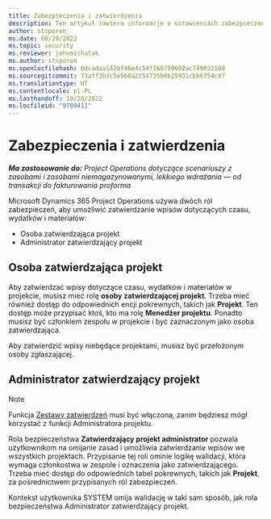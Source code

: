 ```yaml
---
title: Zabezpieczenia i zatwierdzenia
description: Ten artykuł zawiera informacje o ustawieniach zabezpieczeń dla pracy z zatwierdzeniami w Microsoft Dynamics 365 Project Operations.
author: stsporen
ms.date: 08/29/2022
ms.topic: security
ms.reviewer: johnmichalak
ms.author: stsporen
ms.openlocfilehash: 0dcadaa142bf46e4c54f160759602ac749022108
ms.sourcegitcommit: 73aff2b3c5e5b8a2254735b0b25931cbb6754c87
ms.translationtype: HT
ms.contentlocale: pl-PL
ms.lasthandoff: 10/20/2022
ms.locfileid: "9709411"
---
```

# <a name="security-and-approvals"></a>Zabezpieczenia i zatwierdzenia

_**Ma zastosowanie do:** Project Operations dotyczące scenariuszy z zasobami i zasobami niemagazynowanymi, lekkiego wdrażania — od transakcji do fakturowania proforma_

Microsoft Dynamics 365 Project Operations używa dwóch ról zabezpieczeń, aby umożliwić zatwierdzanie wpisów dotyczących czasu, wydatków i materiałów:

- Osoba zatwierdzająca projekt
- Administrator zatwierdzający projekt

## <a name="project-approver"></a>Osoba zatwierdzająca projekt

Aby zatwierdzać wpisy dotyczące czasu, wydatków i materiałów w projekcie, musisz mieć rolę **osoby zatwierdzającej projekt**. Trzeba mieć również dostęp do odpowiednich encji pokrewnych, takich jak **Projekt**. Ten dostęp może przypisać ktoś, kto ma rolę **Menedżer projektu**. Ponadto musisz być członkiem zespołu w projekcie i być zaznaczonym jako osoba zatwierdzająca.

Aby zatwierdzić wpisy niebędące projektami, musisz być przełożonym osoby zgłaszającej.

## <a name="project-approver-admin"></a>Administrator zatwierdzający projekt

> [!NOTE]
> Funkcja [Zestawy zatwierdzeń](approval-sets.md) musi być włączona, zanim będziesz mógł korzystać z funkcji Administratora projektu.

Rola bezpieczeństwa **Zatwierdzający projekt administrator** pozwala użytkownikom na omijanie zasad i umożliwia zatwierdzanie wpisów we wszystkich projektach. Przypisanie tej roli ominie logikę walidacji, która wymaga członkostwa w zespole i oznaczenia jako zatwierdzającego. Trzeba mieć dostęp do odpowiednich tabel pokrewnych, takich jak **Projekt**, za pośrednictwem przypisanych ról zabezpieczeń.

Kontekst użytkownika SYSTEM omija walidację w taki sam sposób, jak rola bezpieczeństwa Administrator zatwierdzający projekt.
